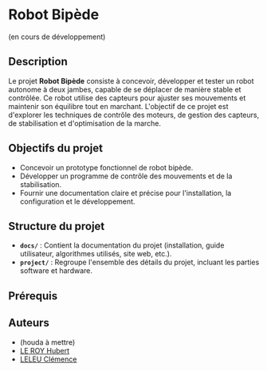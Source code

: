 # Robot Bipède

(en cours de développement)

## Description

Le projet **Robot Bipède** consiste à concevoir, développer et tester un robot autonome à deux jambes, capable de se déplacer de manière stable et contrôlée. Ce robot utilise des capteurs pour ajuster ses mouvements et maintenir son équilibre tout en marchant. L'objectif de ce projet est d'explorer les techniques de contrôle des moteurs, de gestion des capteurs, de stabilisation et d'optimisation de la marche.

## Objectifs du projet
- Concevoir un prototype fonctionnel de robot bipède.
- Développer un programme de contrôle des mouvements et de la stabilisation.
- Fournir une documentation claire et précise pour l'installation, la configuration et le développement.

## Structure du projet
- **`docs/`** : Contient la documentation du projet (installation, guide utilisateur, algorithmes utilisés, site web, etc.).
- **`project/`** : Regroupe l'ensemble des détails du projet, incluant les parties software et hardware.

## Prérequis

## Auteurs 

- (houda à mettre)
- [LE ROY Hubert](https://github.com/HubertLeRoy1521)
- [LELEU Clémence](https://github.com/celmnce)

